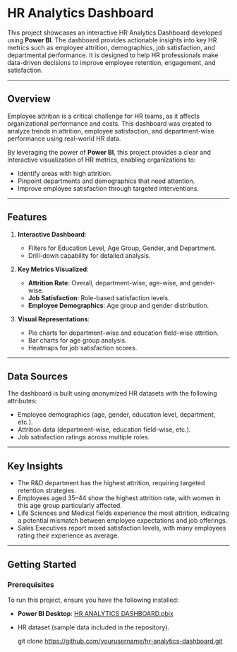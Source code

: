 # **HR Analytics Dashboard**

This project showcases an interactive HR Analytics Dashboard developed using **Power BI**. The dashboard provides actionable insights into key HR metrics such as employee attrition, demographics, job satisfaction, and departmental performance. It is designed to help HR professionals make data-driven decisions to improve employee retention, engagement, and satisfaction.

---

## **Overview**
Employee attrition is a critical challenge for HR teams, as it affects organizational performance and costs. This dashboard was created to analyze trends in attrition, employee satisfaction, and department-wise performance using real-world HR data.

By leveraging the power of **Power BI**, this project provides a clear and interactive visualization of HR metrics, enabling organizations to:
- Identify areas with high attrition.
- Pinpoint departments and demographics that need attention.
- Improve employee satisfaction through targeted interventions.

---

## **Features**
1. **Interactive Dashboard**:
   - Filters for Education Level, Age Group, Gender, and Department.
   - Drill-down capability for detailed analysis.

2. **Key Metrics Visualized**:
   - **Attrition Rate**: Overall, department-wise, age-wise, and gender-wise.
   - **Job Satisfaction**: Role-based satisfaction levels.
   - **Employee Demographics**: Age group and gender distribution.

3. **Visual Representations**:
   - Pie charts for department-wise and education field-wise attrition.
   - Bar charts for age group analysis.
   - Heatmaps for job satisfaction scores.

---

## **Data Sources**
The dashboard is built using anonymized HR datasets with the following attributes:
- Employee demographics (age, gender, education level, department, etc.).
- Attrition data (department-wise, education field-wise, etc.).
- Job satisfaction ratings across multiple roles.

---

## **Key Insights**
- The R&D department has the highest attrition, requiring targeted retention strategies.
- Employees aged 35–44 show the highest attrition rate, with women in this age group particularly affected.
- Life Sciences and Medical fields experience the most attrition, indicating a potential mismatch between employee expectations and job offerings.
- Sales Executives report mixed satisfaction levels, with many employees rating their experience as average.

---

## **Getting Started**
### **Prerequisites**
To run this project, ensure you have the following installed:
- **Power BI Desktop**: [HR ANALYTICS DASHBOARD.pbix](https://powerbi.microsoft.com/)
- HR dataset (sample data included in the repository).


   git clone https://github.com/yourusername/hr-analytics-dashboard.git

